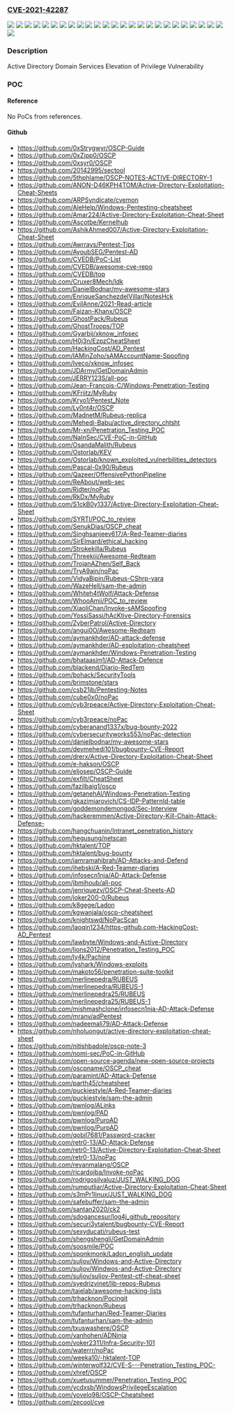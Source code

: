### [CVE-2021-42287](https://cve.mitre.org/cgi-bin/cvename.cgi?name=CVE-2021-42287)
![](https://img.shields.io/static/v1?label=Product&message=Windows%20Server%202008%20%20Service%20Pack%202&color=blue)
![](https://img.shields.io/static/v1?label=Product&message=Windows%20Server%202008%20R2%20Service%20Pack%201%20(Server%20Core%20installation)&color=blue)
![](https://img.shields.io/static/v1?label=Product&message=Windows%20Server%202008%20R2%20Service%20Pack%201&color=blue)
![](https://img.shields.io/static/v1?label=Product&message=Windows%20Server%202008%20Service%20Pack%202%20(Server%20Core%20installation)&color=blue)
![](https://img.shields.io/static/v1?label=Product&message=Windows%20Server%202008%20Service%20Pack%202&color=blue)
![](https://img.shields.io/static/v1?label=Product&message=Windows%20Server%202012%20(Server%20Core%20installation)&color=blue)
![](https://img.shields.io/static/v1?label=Product&message=Windows%20Server%202012%20R2%20(Server%20Core%20installation)&color=blue)
![](https://img.shields.io/static/v1?label=Product&message=Windows%20Server%202012%20R2&color=blue)
![](https://img.shields.io/static/v1?label=Product&message=Windows%20Server%202012&color=blue)
![](https://img.shields.io/static/v1?label=Product&message=Windows%20Server%202016%20(Server%20Core%20installation)&color=blue)
![](https://img.shields.io/static/v1?label=Product&message=Windows%20Server%202016&color=blue)
![](https://img.shields.io/static/v1?label=Product&message=Windows%20Server%202019%20(Server%20Core%20installation)&color=blue)
![](https://img.shields.io/static/v1?label=Product&message=Windows%20Server%202019&color=blue)
![](https://img.shields.io/static/v1?label=Product&message=Windows%20Server%202022&color=blue)
![](https://img.shields.io/static/v1?label=Product&message=Windows%20Server%20version%202004&color=blue)
![](https://img.shields.io/static/v1?label=Product&message=Windows%20Server%20version%2020H2&color=blue)
![](https://img.shields.io/static/v1?label=Version&message=10.0.0%3C%2010.0.14393.4770%20&color=brighgreen)
![](https://img.shields.io/static/v1?label=Version&message=10.0.0%3C%2010.0.17763.2300%20&color=brighgreen)
![](https://img.shields.io/static/v1?label=Version&message=10.0.0%3C%2010.0.19041.1348%20&color=brighgreen)
![](https://img.shields.io/static/v1?label=Version&message=10.0.0%3C%2010.0.20348.350%20&color=brighgreen)
![](https://img.shields.io/static/v1?label=Version&message=6.0.0%3C%206.0.6003.21282%20&color=brighgreen)
![](https://img.shields.io/static/v1?label=Version&message=6.0.0%3C%206.1.7601.25769%20&color=brighgreen)
![](https://img.shields.io/static/v1?label=Version&message=6.1.0%3C%206.1.7601.25769%20&color=brighgreen)
![](https://img.shields.io/static/v1?label=Version&message=6.2.0%3C%206.2.9200.23517%20&color=brighgreen)
![](https://img.shields.io/static/v1?label=Version&message=6.3.0%3C%206.3.9600.20174%20&color=brighgreen)
![](https://img.shields.io/static/v1?label=Vulnerability&message=Elevation%20of%20Privilege&color=brighgreen)

### Description

Active Directory Domain Services Elevation of Privilege Vulnerability

### POC

#### Reference
No PoCs from references.

#### Github
- https://github.com/0xStrygwyr/OSCP-Guide
- https://github.com/0xZipp0/OSCP
- https://github.com/0xsyr0/OSCP
- https://github.com/20142995/sectool
- https://github.com/5thphlame/OSCP-NOTES-ACTIVE-DIRECTORY-1
- https://github.com/ANON-D46KPH4TOM/Active-Directory-Exploitation-Cheat-Sheets
- https://github.com/ARPSyndicate/cvemon
- https://github.com/AleHelp/Windows-Pentesting-cheatsheet
- https://github.com/Amar224/Active-Directory-Exploitation-Cheat-Sheet
- https://github.com/Ascotbe/Kernelhub
- https://github.com/AshikAhmed007/Active-Directory-Exploitation-Cheat-Sheet
- https://github.com/Awrrays/Pentest-Tips
- https://github.com/AyoubSEG/Pentest-AD
- https://github.com/CVEDB/PoC-List
- https://github.com/CVEDB/awesome-cve-repo
- https://github.com/CVEDB/top
- https://github.com/Cruxer8Mech/Idk
- https://github.com/DanielBodnar/my-awesome-stars
- https://github.com/EnriqueSanchezdelVillar/NotesHck
- https://github.com/EvilAnne/2021-Read-article
- https://github.com/Faizan-Khanx/OSCP
- https://github.com/GhostPack/Rubeus
- https://github.com/GhostTroops/TOP
- https://github.com/Gyarbij/xknow_infosec
- https://github.com/H0j3n/EzpzCheatSheet
- https://github.com/HackingCost/AD_Pentest
- https://github.com/IAMinZoho/sAMAccountName-Spoofing
- https://github.com/Iveco/xknow_infosec
- https://github.com/JDArmy/GetDomainAdmin
- https://github.com/JERRY123S/all-poc
- https://github.com/Jean-Francois-C/Windows-Penetration-Testing
- https://github.com/KFriitz/MyRuby
- https://github.com/Kryo1/Pentest_Note
- https://github.com/Ly0nt4r/OSCP
- https://github.com/MadnetM/Rubeus-replica
- https://github.com/Mehedi-Babu/active_directory_chtsht
- https://github.com/Mr-xn/Penetration_Testing_POC
- https://github.com/NaInSec/CVE-PoC-in-GitHub
- https://github.com/OsandaMalith/Rubeus
- https://github.com/Ostorlab/KEV
- https://github.com/Ostorlab/known_exploited_vulnerbilities_detectors
- https://github.com/Pascal-0x90/Rubeus
- https://github.com/Qazeer/OffensivePythonPipeline
- https://github.com/ReAbout/web-sec
- https://github.com/Ridter/noPac
- https://github.com/RkDx/MyRuby
- https://github.com/S1ckB0y1337/Active-Directory-Exploitation-Cheat-Sheet
- https://github.com/SYRTI/POC_to_review
- https://github.com/SenukDias/OSCP_cheat
- https://github.com/Singhsanjeev617/A-Red-Teamer-diaries
- https://github.com/SirElmard/ethical_hacking
- https://github.com/Strokekilla/Rubeus
- https://github.com/Threekiii/Awesome-Redteam
- https://github.com/TrojanAZhen/Self_Back
- https://github.com/TryA9ain/noPac
- https://github.com/VidyaBipin/Rubeus-CShrp-yara
- https://github.com/WazeHell/sam-the-admin
- https://github.com/Whiteh4tWolf/Attack-Defense
- https://github.com/WhooAmii/POC_to_review
- https://github.com/XiaoliChan/Invoke-sAMSpoofing
- https://github.com/YossiSassi/hAcKtive-Directory-Forensics
- https://github.com/ZyberPatrol/Active-Directory
- https://github.com/angui0O/Awesome-Redteam
- https://github.com/aymankhder/AD-attack-defense
- https://github.com/aymankhder/AD-esploitation-cheatsheet
- https://github.com/aymankhder/Windows-Penetration-Testing
- https://github.com/bhataasim1/AD-Attack-Defence
- https://github.com/blackend/Diario-RedTem
- https://github.com/bohack/SecurityTools
- https://github.com/brimstone/stars
- https://github.com/csb21jb/Pentesting-Notes
- https://github.com/cube0x0/noPac
- https://github.com/cyb3rpeace/Active-Directory-Exploitation-Cheat-Sheet
- https://github.com/cyb3rpeace/noPac
- https://github.com/cyberanand1337x/bug-bounty-2022
- https://github.com/cybersecurityworks553/noPac-detection
- https://github.com/danielbodnar/my-awesome-stars
- https://github.com/devmehedi101/bugbounty-CVE-Report
- https://github.com/drerx/Active-Directory-Exploitation-Cheat-Sheet
- https://github.com/e-hakson/OSCP
- https://github.com/eljosep/OSCP-Guide
- https://github.com/exfilt/CheatSheet
- https://github.com/fazilbaig1/oscp
- https://github.com/getanehAl/Windows-Penetration-Testing
- https://github.com/gkazimiarovich/CS-IDP-PatternId-table
- https://github.com/goddemondemongod/Sec-Interview
- https://github.com/hackeremmen/Active-Directory-Kill-Chain-Attack-Defense-
- https://github.com/hangchuanin/Intranet_penetration_history
- https://github.com/hegusung/netscan
- https://github.com/hktalent/TOP
- https://github.com/hktalent/bug-bounty
- https://github.com/iamramahibrah/AD-Attacks-and-Defend
- https://github.com/ihebski/A-Red-Teamer-diaries
- https://github.com/infosecn1nja/AD-Attack-Defense
- https://github.com/jbmihoub/all-poc
- https://github.com/jenriquezv/OSCP-Cheat-Sheets-AD
- https://github.com/joker200-0/Rubeus
- https://github.com/k8gege/Ladon
- https://github.com/kgwanjala/oscp-cheatsheet
- https://github.com/knightswd/NoPacScan
- https://github.com/laoqin1234/https-github.com-HackingCost-AD_Pentest
- https://github.com/lawbyte/Windows-and-Active-Directory
- https://github.com/lions2012/Penetration_Testing_POC
- https://github.com/ly4k/Pachine
- https://github.com/lyshark/Windows-exploits
- https://github.com/makoto56/penetration-suite-toolkit
- https://github.com/merlinepedra/RUBEUS
- https://github.com/merlinepedra/RUBEUS-1
- https://github.com/merlinepedra25/RUBEUS
- https://github.com/merlinepedra25/RUBEUS-1
- https://github.com/mishmashclone/infosecn1nja-AD-Attack-Defense
- https://github.com/mranv/adPentest
- https://github.com/nadeemali79/AD-Attack-Defense
- https://github.com/nholuongut/active-directory-exploitation-cheat-sheet
- https://github.com/nitishbadole/oscp-note-3
- https://github.com/nomi-sec/PoC-in-GitHub
- https://github.com/open-source-agenda/new-open-source-projects
- https://github.com/oscpname/OSCP_cheat
- https://github.com/paramint/AD-Attack-Defense
- https://github.com/parth45/cheatsheet
- https://github.com/puckiestyle/A-Red-Teamer-diaries
- https://github.com/puckiestyle/sam-the-admin
- https://github.com/pwnlog/ALinks
- https://github.com/pwnlog/PAD
- https://github.com/pwnlog/PuroAD
- https://github.com/pwnlog/PurpAD
- https://github.com/qobil7681/Password-cracker
- https://github.com/retr0-13/AD-Attack-Defense
- https://github.com/retr0-13/Active-Directory-Exploitation-Cheat-Sheet
- https://github.com/retr0-13/noPac
- https://github.com/revanmalang/OSCP
- https://github.com/ricardojba/Invoke-noPac
- https://github.com/rodrigosilvaluz/JUST_WALKING_DOG
- https://github.com/rumputliar/Active-Directory-Exploitation-Cheat-Sheet
- https://github.com/s3mPr1linux/JUST_WALKING_DOG
- https://github.com/safebuffer/sam-the-admin
- https://github.com/santan2020/ck2
- https://github.com/sdogancesur/log4j_github_repository
- https://github.com/securi3ytalent/bugbounty-CVE-Report
- https://github.com/sexyducati/rubeus-test
- https://github.com/shengshengli/GetDomainAdmin
- https://github.com/soosmile/POC
- https://github.com/sponkmonk/Ladon_english_update
- https://github.com/suljov/Windows-and-Active-Directory
- https://github.com/suljov/Windwos-and-Active-Directory
- https://github.com/suljov/suljov-Pentest-ctf-cheat-sheet
- https://github.com/syedrizvinet/lib-repos-Rubeus
- https://github.com/taielab/awesome-hacking-lists
- https://github.com/trhacknon/Pocingit
- https://github.com/trhacknon/Rubeus
- https://github.com/tufanturhan/Red-Teamer-Diaries
- https://github.com/tufanturhan/sam-the-admin
- https://github.com/txuswashere/OSCP
- https://github.com/vanhohen/ADNinja
- https://github.com/voker2311/Infra-Security-101
- https://github.com/waterrr/noPac
- https://github.com/weeka10/-hktalent-TOP
- https://github.com/winterwolf32/CVE-S---Penetration_Testing_POC-
- https://github.com/xhref/OSCP
- https://github.com/xuetusummer/Penetration_Testing_POC
- https://github.com/ycdxsb/WindowsPrivilegeEscalation
- https://github.com/yovelo98/OSCP-Cheatsheet
- https://github.com/zecool/cve

